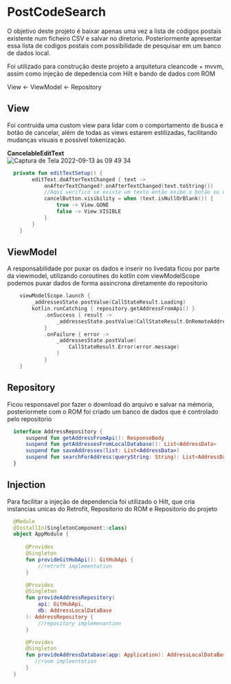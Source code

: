 # PostCodeSearch
O objetivo deste projeto é baixar apenas uma vez a lista de códigos postais existente num ficheiro CSV e salvar no diretorio. Posteriormente apresentar essa lista de codigos postais com possibilidade de pesquisar em um banco de dados local.

Foi utilizado para construção deste projeto a arquitetura cleancode + mvvm, assim como injeção de depedencia com Hilt e bando de dados com ROM

View <- ViewModel <- Repository

## View  
Foi contruida uma custom view para lidar com o comportamento de busca e botão de cancelar, além de todas as views estarem estilizadas, facilitando mudanças visuais e possivel tokenização.  

**CancelableEditText**  
![Captura de Tela 2022-09-13 às 09 49 34](https://user-images.githubusercontent.com/58302592/189905367-8e72bd11-a046-48eb-9b8b-75f53272739b.png)
~~~kotlin
  private fun editTextSetup() {
        editText.doAfterTextChanged { text ->
            onAfterTextChanged?.onAfterTextChanged(text.toString())
            //Aqui verifico se existe um texto então exibo o botão ou não
            cancelButton.visibility = when (text.isNullOrBlank()) {
                true -> View.GONE
                false -> View.VISIBLE
            }
        }
    }
~~~

## ViewModel  
A responsabilidade por puxar os dados e inserir no livedata ficou por parte da viewmodel, utilizando coroutines do kotlin com viewModelScope podemos puxar dados de forma assincrona diretamente do repositorio

~~~kotlin
    viewModelScope.launch {
        _addressesState.postValue(CallStateResult.Loading)
        kotlin.runCatching { repository.getAddressFromApi() }
            .onSuccess { result ->
                _addressesState.postValue(CallStateResult.OnRemoteAddressFileReceived(result))
            }
            .onFailure { error ->
                _addressesState.postValue(
                    CallStateResult.Error(error.message)
                )
            }
    }
~~~

## Repository  
Ficou responsavel por fazer o download do arquivo e salvar na mémoria, posteriormete com o ROM foi criado um banco de dados que é controlado pelo repositorio
~~~kotlin
  interface AddressRepository {
      suspend fun getAddressFromApi(): ResponseBody
      suspend fun getAddressesFromLocalDatabase(): List<AddressData>
      suspend fun saveAddresses(list: List<AddressData>)
      suspend fun searchForAddress(queryString: String): List<AddressData>
  }
~~~

## Injection  
Para facilitar a injeção de dependencia foi utilizado o Hilt, que cria instancias unicas do Retrofit, Repositorio do ROM e Repositorio do projeto

~~~kotlin
  @Module
  @InstallIn(SingletonComponent::class)
  object AppModule {
  
      @Provides
      @Singleton
      fun provideGitHubApi(): GitHubApi {
          //retroft implementation
      }

      @Provides
      @Singleton
      fun provideAddressRepository(
          api: GitHubApi,
          db: AddressLocalDataBase
      ): AddressRepository {
          //repository implemenantion
      }

      @Provides
      @Singleton
      fun provideAddressDatabase(app: Application): AddressLocalDataBase {
         //room impleentation
      }
  }
~~~
